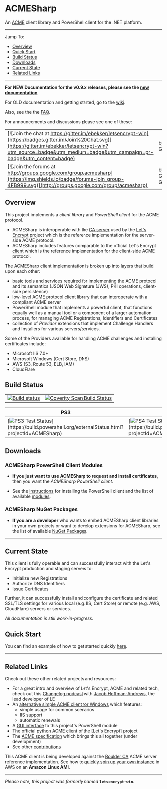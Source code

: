 # ACMESharp

An [ACME](https://github.com/letsencrypt/acme-spec) client library and PowerShell client for the .NET platform.

---

Jump To:
* [Overview](#overview)
* [Quick Start](https://github.com/ebekker/ACMESharp/wiki/Quick-Start)
* [Build Status](#build-status)
* [Downloads](#downloads)
* [Current State](#current-state)
* [Related Links](#related-links)

---

**For NEW Documentation for the v0.9.x releases, please see the [new documentation](https://pkisharp.github.io/ACMESharp-docs/)**

For OLD documentation and getting started, go to the [wiki](https://github.com/ebekker/ACMESharp/wiki).

Also, see the the [FAQ](https://github.com/ebekker/ACMESharp/wiki/FAQ).

For announcements and discussions please see one of these:

| | |
|-|-|
| [![Join the chat at https://gitter.im/ebekker/letsencrypt-win](https://badges.gitter.im/Join%20Chat.svg)](https://gitter.im/ebekker/letsencrypt-win?utm_source=badge&utm_medium=badge&utm_campaign=pr-badge&utm_content=badge) | by Gitter |
| [![Join the forums at http://groups.google.com/group/acmesharp](https://img.shields.io/badge/forums-join_group-4FB999.svg)](http://groups.google.com/group/acmesharp) | by Google Groups |


## Overview

This project implements a *client library* and *PowerShell client* for the ACME protocol.
* ACMESharp is interoperable with the [CA server](https://github.com/letsencrypt/boulder) used by the [Let's Encrypt](https://letsencrypt.org/) project which is the reference implementation for the server-side ACME protocol.
* ACMESharp includes features comparable to the official Let's Encrypt [client](https://github.com/letsencrypt/letsencrypt) which is the reference implementation for the client-side ACME protocol.

The ACMESharp client implementation is broken up into layers that build upon each other:
* basic tools and services required for implementing the ACME protocol and its semantics (JSON Web Signature (JWS), PKI operations, client-side persistence)
* low-level ACME protocol client library that can interoperate with a compliant ACME server
* PowerShell module that implements a powerful client, that functions equally well as a manual tool or a component of a larger automation process, for managing ACME Registrations, Identifiers and Certificates
* collection of *Provider* extensions that implement Challenge Handlers and Installers for various servers/services.

Some of the Providers available for handling ACME challenges and installing certificates include:
* Microsoft IIS 7.0+
* Microsoft Windows (Cert Store, DNS)
* AWS (S3, Route 53, ELB, IAM)
* CloudFlare

## Build Status

| | |
|-|-|
| [![Build status](https://ci.appveyor.com/api/projects/status/0knwrhni528xi2rs?svg=true)](https://ci.appveyor.com/project/ebekker/acmesharp) | <a href="https://scan.coverity.com/projects/acmesharp"><img alt="Coverity Scan Build Status" src="https://scan.coverity.com/projects/7030/badge.svg"/></a> |

| PS3 | PS4 | PS5 |
|-|-|-|
| [![PS3 Test Status](https://build.powershell.org/app/rest/builds/buildType:\(id:ACMESharp_InstallTestOnPs3\)/statusIcon.svg)](https://build.powershell.org/externalStatus.html?projectId=ACMESharp) | [![PS4 Test Status](https://build.powershell.org/app/rest/builds/buildType:\(id:ACMESharp_InstallTestOnPs4\)/statusIcon.svg)](https://build.powershell.org/externalStatus.html?projectId=ACMESharp) | [![PS5 Test Status](https://build.powershell.org/app/rest/builds/buildType:\(id:ACMESharp_InstallTestOnPs5\)/statusIcon.svg)](https://build.powershell.org/externalStatus.html?projectId=ACMESharp) |

## Downloads

### ACMESharp PowerShell Client Modules

* **If you just want to use ACMESharp to request and install certificates**,
then you want the *ACMESharp PowerShell client*.

* See the
[instructions](https://github.com/ebekker/ACMESharp/wiki/%5BWIP%5D-Installation:-ACMESharp-PowerShell-client)
for installing the PowerShell client and the list of available
[modules](https://github.com/ebekker/ACMESharp/wiki/%5BWIP%5D-Downloads:-PowerShell-Modules).

### ACMESharp NuGet Packages

* **If you are a developer** who wants to embed ACMESharp client libraries in your
own projects or want to develop extensions for ACMESharp, see the list of available
[NuGet Packages](https://github.com/ebekker/ACMESharp/wiki/%5BWIP%5D-Downloads:-NuGet-Packages).

---

## Current State

This client is fully operable and can successfully interact with the Let's Encrypt production and staging servers to:
* Initialize new Registrations
* Authorize DNS Identifiers
* Issue Certificates

Further, it can successfully install and configure the certificate and related SSL/TLS settings for various local (e.g. IIS, Cert Store) or remote (e.g. AWS, CloudFlare) servers or services.

*All documentation is still work-in-progress.*

## Quick Start

You can find an example of how to get started quickly [here](https://github.com/ebekker/ACMESharp/wiki/Quick-Start).

---

## Related Links

Check out these other related projects and resources:
* For a great intro and overview of Let's Encrypt, ACME and related tech, check out this [Changelog podcast](https://changelog.com/podcast/243) with [Jacob Hoffman-Andrews](https://github.com/jsha), the lead developer of LE
* An [alternative simple ACME client for Windows](https://github.com/Lone-Coder/letsencrypt-win-simple) which features:
  * simple usage for common scenarios
  * IIS support
  * automatic renewals
* A [GUI interface](https://github.com/webprofusion/Certify) to this project's PowerShell module
* The official [python ACME client](https://github.com/letsencrypt/letsencrypt) of the [Let's Encrypt] project
* The [ACME specification](https://github.com/ietf-wg-acme/acme) which brings this all together (under development)
* See other [contributions](https://github.com/ebekker/ACMESharp/wiki/Contributions)

This ACME client is being developed against the [Boulder CA](https://github.com/letsencrypt/boulder) ACME server reference implementation.  See how to [quickly spin up your own instance](https://github.com/ebekker/ACMESharp/wiki/Setup-Boulder-CA-on-Amazon-Linux) in AWS on an **Amazon Linux AMI**.

---

*Please note, this project was formerly named* **`letsencrypt-win`**.
